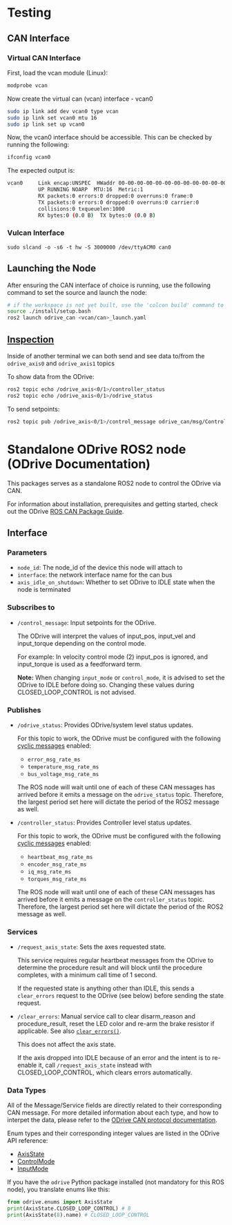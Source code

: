 # Testing

## CAN Interface
### Virtual CAN Interface
First, load the vcan module (Linux):

```bash
modprobe vcan
```

Now create the virtual can (vcan) interface - vcan0

```bash
sudo ip link add dev vcan0 type vcan
sudo ip link set vcan0 mtu 16
sudo ip link set up vcan0
```

Now, the vcan0 interface should be accessible. This can be checked by running the following:

```bash
ifconfig vcan0
```

The expected output is:

```bash
vcan0     Link encap:UNSPEC  HWaddr 00-00-00-00-00-00-00-00-00-00-00-00-00-00-00-00
          UP RUNNING NOARP  MTU:16  Metric:1
          RX packets:0 errors:0 dropped:0 overruns:0 frame:0
          TX packets:0 errors:0 dropped:0 overruns:0 carrier:0
          collisions:0 txqueuelen:1000
          RX bytes:0 (0.0 B)  TX bytes:0 (0.0 B)
```

### Vulcan Interface

```
sudo slcand -o -s6 -t hw -S 3000000 /dev/ttyACM0 can0
```

## Launching the Node

After ensuring the CAN interface of choice is running, use the following command to set the source and launch the node:

```bash
# if the workspace is not yet built, use the 'colcon build' command to build it
source ./install/setup.bash
ros2 launch odrive_can <vcan/can>_launch.yaml
```

## [Inspection](https://docs.odriverobotics.com/v/latest/guides/ros-package.html#inspection)

Inside of another terminal we can both send and see data to/from the `odrive_axis0` and `odrive_axis1` topics

  To show data from the ODrive:

  ```bash
  ros2 topic echo /odrive_axis<0/1>/controller_status
  ros2 topic echo /odrive_axis<0/1>/odrive_status
  ```

  To send setpoints:
  ```bash
  ros2 topic pub /odrive_axis<0/1>/control_message odrive_can/msg/ControlMessage "{control_mode: 2, input_mode: 1, input_pos: 0.0, input_vel: 1.0, input_torque: 0.0}"
  ```

# Standalone ODrive ROS2 node (ODrive Documentation)

This packages serves as a standalone ROS2 node to control the ODrive via CAN.

For information about installation, prerequisites and getting started, check out the ODrive [ROS CAN Package Guide](https://docs.odriverobotics.com/v/latest/guides/ros-package.html).

## Interface

### Parameters

* `node_id`: The node_id of the device this node will attach to
* `interface`: the network interface name for the can bus
* `axis_idle_on_shutdown`: Whether to set ODrive to IDLE state when the node is terminated

### Subscribes to

* `/control_message`: Input setpoints for the ODrive.

  The ODrive will interpret the values of input_pos, input_vel and input_torque depending on the control mode. 

  For example: In velocity control mode (2) input_pos is ignored, and input_torque is used as a feedforward term.

  **Note:** When changing `input_mode` or `control_mode`, it is advised to set the ODrive to IDLE before doing so. Changing these values during CLOSED_LOOP_CONTROL is not advised.

### Publishes

* `/odrive_status`: Provides ODrive/system level status updates.

  For this topic to work, the ODrive must be configured with the following [cyclic messages](https://docs.odriverobotics.com/v/latest/manual/can-protocol.html#cyclic-messages) enabled:

  - `error_msg_rate_ms`
  - `temperature_msg_rate_ms`
  - `bus_voltage_msg_rate_ms`

  The ROS node will wait until one of each of these CAN messages has arrived before it emits a message on the `odrive_status` topic. Therefore, the largest period set here will dictate the period of the ROS2 message as well.

* `/controller_status`: Provides Controller level status updates. 

  For this topic to work, the ODrive must be configured with the following [cyclic messages](https://docs.odriverobotics.com/v/latest/manual/can-protocol.html#cyclic-messages) enabled:

  - `heartbeat_msg_rate_ms`
  - `encoder_msg_rate_ms`
  - `iq_msg_rate_ms`
  - `torques_msg_rate_ms`

  The ROS node will wait until one of each of these CAN messages has arrived before it emits a message on the `controller_status` topic. Therefore, the largest period set here will dictate the period of the ROS2 message as well.

### Services

* `/request_axis_state`: Sets the axes requested state.

  This service requires regular heartbeat messages from the ODrive to determine the procedure result and will block until the procedure completes, with a minimum call time of 1 second.

  If the requested state is anything other than IDLE, this sends a `clear_errors` request to the ODrive (see below) before sending the state request.

* `/clear_errors`: Manual service call to clear disarm_reason and procedure_result, reset the LED color and re-arm the brake resistor if applicable. See also [`clear_errors()`](https://docs.odriverobotics.com/v/latest/fibre_types/com_odriverobotics_ODrive.html#ODrive.clear_errors).

  This does not affect the axis state.

  If the axis dropped into IDLE because of an error and the intent is to re-enable it, call `/request_axis_state`
  instead with CLOSED_LOOP_CONTROL, which clears errors automatically.

### Data Types

All of the Message/Service fields are directly related to their corresponding CAN message. For more detailed information about each type, and how to interpet the data, please refer to the [ODrive CAN protocol documentation](https://docs.odriverobotics.com/v/latest/manual/can-protocol.html#messages).

Enum types and their corresponding integer values are listed in the ODrive API reference:

- [AxisState](https://docs.odriverobotics.com/v/latest/fibre_types/com_odriverobotics_ODrive.html#ODrive.Axis.AxisState)
- [ControlMode](https://docs.odriverobotics.com/v/latest/fibre_types/com_odriverobotics_ODrive.html#ODrive.Controller.ControlMode)
- [InputMode](https://docs.odriverobotics.com/v/latest/fibre_types/com_odriverobotics_ODrive.html#ODrive.Controller.InputMode)

If you have the `odrive` Python package installed (not mandatory for this ROS node), you translate enums like this:

```py
from odrive.enums import AxisState
print(AxisState.CLOSED_LOOP_CONTROL) # 8
print(AxisState(8).name) # CLOSED_LOOP_CONTROL
```
